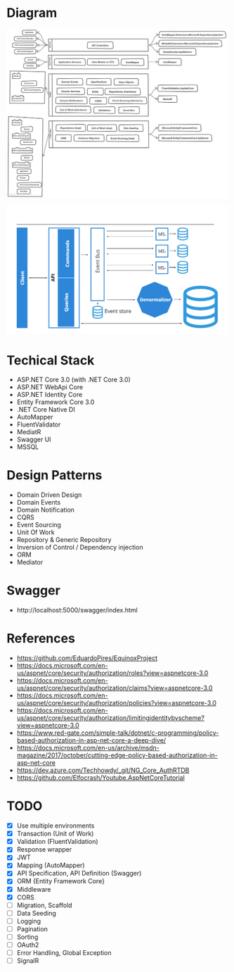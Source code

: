 # Diagram
![](/docs/diagram.jpg)

![](/docs/architecture.png)

# Techical Stack
- ASP.NET Core 3.0 (with .NET Core 3.0)
- ASP.NET WebApi Core
- ASP.NET Identity Core
- Entity Framework Core 3.0
- .NET Core Native DI
- AutoMapper
- FluentValidator
- MediatR
- Swagger UI
- MSSQL

# Design Patterns
- Domain Driven Design
- Domain Events
- Domain Notification
- CQRS
- Event Sourcing
- Unit Of Work
- Repository & Generic Repository
- Inversion of Control / Dependency injection
- ORM
- Mediator

# Swagger
- http://localhost:5000/swagger/index.html

# References
- https://github.com/EduardoPires/EquinoxProject
- https://docs.microsoft.com/en-us/aspnet/core/security/authorization/roles?view=aspnetcore-3.0
- https://docs.microsoft.com/en-us/aspnet/core/security/authorization/claims?view=aspnetcore-3.0
- https://docs.microsoft.com/en-us/aspnet/core/security/authorization/policies?view=aspnetcore-3.0
- https://docs.microsoft.com/en-us/aspnet/core/security/authorization/limitingidentitybyscheme?view=aspnetcore-3.0
- https://www.red-gate.com/simple-talk/dotnet/c-programming/policy-based-authorization-in-asp-net-core-a-deep-dive/
- https://docs.microsoft.com/en-us/archive/msdn-magazine/2017/october/cutting-edge-policy-based-authorization-in-asp-net-core
- https://dev.azure.com/Techhowdy/_git/NG_Core_AuthRTDB
- https://github.com/Elfocrash/Youtube.AspNetCoreTutorial

# TODO
- [x] Use multiple environments
- [x] Transaction (Unit of Work)
- [x] Validation (FluentValidation)
- [x] Response wrapper
- [x] JWT
- [x] Mapping (AutoMapper)
- [x] API Specification, API Definition (Swagger)
- [x] ORM {Entity Framework Core}
- [x] Middleware
- [x] CORS
- [ ] Migration, Scaffold
- [ ] Data Seeding
- [ ] Logging
- [ ] Pagination
- [ ] Sorting
- [ ] OAuth2
- [ ] Error Handling, Global Exception
- [ ] SignalR
